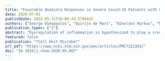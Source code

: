 ```yaml
---
title: "Favorable Anakinra Responses in Severe Covid-19 Patients with Secondary Hemophagocytic Lymphohistiocytosis"
date: 2020-07-01
publishDate: 2022-05-31T16:00:44.578044Z
authors: ["George Dimopoulos", "Quirijn de Mast", "Nikolaos Markou", "Maria Theodorakopoulou", "Apostolos Komnos", "Maria Mouktaroudi", "Mihai G. Netea", "Themistoklis Spyridopoulos", "Rebecca J. Verheggen", "Jacobien Hoogerwerf", "Alexandra Lachana", "Frank L. van de Veerdonk", "Evangelos J. Giamarellos-Bourboulis"]
publication_types: ["2"]
abstract: "Dysregulation of inflammation is hypothesized to play a crucial role in the severe complications of COVID-19, with the IL-1/IL-6 pathway being central. Here, we report on the treatment of eight severe COVID-19 pneumonia patients—seven hospitalized in intensive care units (ICUs) in Greece and one non-ICU patient in the Netherlands—with the interleukin-1 receptor antagonist Anakinra. All patients scored positive for the hemophagocytosis score (HScore) and were diagnosed with secondary hemophagocytic lymphohistocytosis (sHLH) characterized by pancytopenia, hyper-coagulation, acute kidney injury, and hepatobiliary dysfunction. At the end of treatment, ICU patients had less need for vasopressors, significantly improved respiratory function, and lower HScore. Although three patients died, the mortality was lower than historical series of patients with sHLH in sepsis. These data suggest that administration of Anakinra may be beneficial for treating severe COVID-19 patients with sHLH as determined by the HScore, and they support the need for larger clinical studies to validate this concept.,    • Anakinra treatment was administered to eight severe COVID-19 patients   • All patients had secondary hemophagocytic lymphohistiocytosis   • Respiratory function was improved at the end of treatment   • In one patient, the need for mechanical ventilation was prevented   , Complex immune dysregulation in severe COVID-19 suggests the use of immunomodulation therapies. Dimopoulos et al. describe eight cases of COVID-19 patients who all had secondary hemophagocytic lymphohistiocytosis and showed favorable responses in respiratory function upon treatment with the interleukin-1 receptor antagonist Anakinra."
featured: false
publication: "*Cell Host Microbe*"
url_pdf: "https://www.ncbi.nlm.nih.gov/pmc/articles/PMC7221383/"
doi: "10.1016/j.chom.2020.05.007"
---
```


